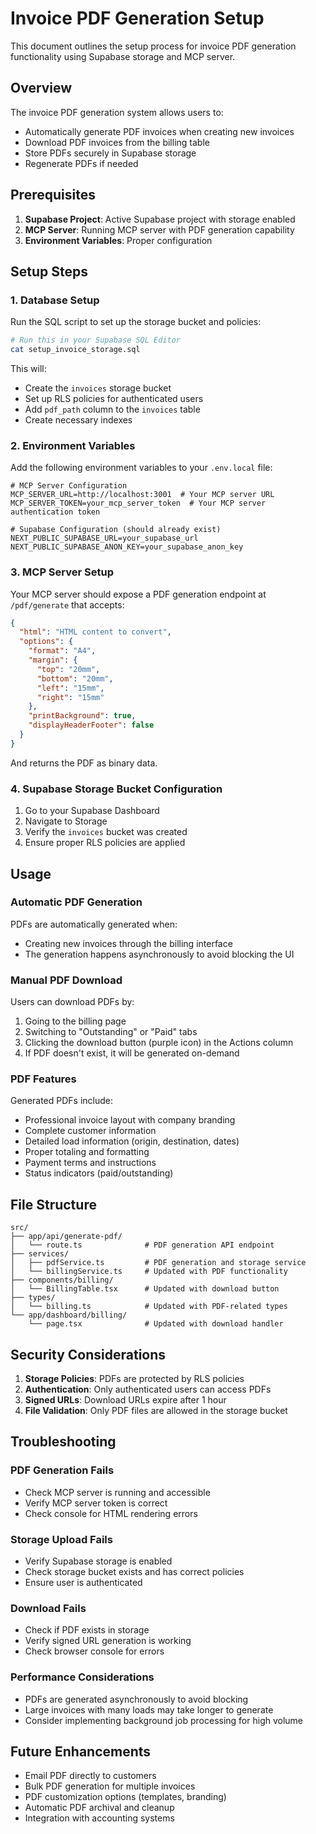 # Invoice PDF Generation Setup

This document outlines the setup process for invoice PDF generation functionality using Supabase storage and MCP server.

## Overview

The invoice PDF generation system allows users to:
- Automatically generate PDF invoices when creating new invoices
- Download PDF invoices from the billing table
- Store PDFs securely in Supabase storage
- Regenerate PDFs if needed

## Prerequisites

1. **Supabase Project**: Active Supabase project with storage enabled
2. **MCP Server**: Running MCP server with PDF generation capability
3. **Environment Variables**: Proper configuration

## Setup Steps

### 1. Database Setup

Run the SQL script to set up the storage bucket and policies:

```bash
# Run this in your Supabase SQL Editor
cat setup_invoice_storage.sql
```

This will:
- Create the `invoices` storage bucket
- Set up RLS policies for authenticated users
- Add `pdf_path` column to the `invoices` table
- Create necessary indexes

### 2. Environment Variables

Add the following environment variables to your `.env.local` file:

```env
# MCP Server Configuration
MCP_SERVER_URL=http://localhost:3001  # Your MCP server URL
MCP_SERVER_TOKEN=your_mcp_server_token  # Your MCP server authentication token

# Supabase Configuration (should already exist)
NEXT_PUBLIC_SUPABASE_URL=your_supabase_url
NEXT_PUBLIC_SUPABASE_ANON_KEY=your_supabase_anon_key
```

### 3. MCP Server Setup

Your MCP server should expose a PDF generation endpoint at `/pdf/generate` that accepts:

```json
{
  "html": "HTML content to convert",
  "options": {
    "format": "A4",
    "margin": {
      "top": "20mm",
      "bottom": "20mm", 
      "left": "15mm",
      "right": "15mm"
    },
    "printBackground": true,
    "displayHeaderFooter": false
  }
}
```

And returns the PDF as binary data.

### 4. Supabase Storage Bucket Configuration

1. Go to your Supabase Dashboard
2. Navigate to Storage
3. Verify the `invoices` bucket was created
4. Ensure proper RLS policies are applied

## Usage

### Automatic PDF Generation

PDFs are automatically generated when:
- Creating new invoices through the billing interface
- The generation happens asynchronously to avoid blocking the UI

### Manual PDF Download

Users can download PDFs by:
1. Going to the billing page
2. Switching to "Outstanding" or "Paid" tabs
3. Clicking the download button (purple icon) in the Actions column
4. If PDF doesn't exist, it will be generated on-demand

### PDF Features

Generated PDFs include:
- Professional invoice layout with company branding
- Complete customer information
- Detailed load information (origin, destination, dates)
- Proper totaling and formatting
- Payment terms and instructions
- Status indicators (paid/outstanding)

## File Structure

```
src/
├── app/api/generate-pdf/
│   └── route.ts              # PDF generation API endpoint
├── services/
│   ├── pdfService.ts         # PDF generation and storage service
│   └── billingService.ts     # Updated with PDF functionality
├── components/billing/
│   └── BillingTable.tsx      # Updated with download button
├── types/
│   └── billing.ts            # Updated with PDF-related types
└── app/dashboard/billing/
    └── page.tsx              # Updated with download handler
```

## Security Considerations

1. **Storage Policies**: PDFs are protected by RLS policies
2. **Authentication**: Only authenticated users can access PDFs
3. **Signed URLs**: Download URLs expire after 1 hour
4. **File Validation**: Only PDF files are allowed in the storage bucket

## Troubleshooting

### PDF Generation Fails
- Check MCP server is running and accessible
- Verify MCP server token is correct
- Check console for HTML rendering errors

### Storage Upload Fails
- Verify Supabase storage is enabled
- Check storage bucket exists and has correct policies
- Ensure user is authenticated

### Download Fails
- Check if PDF exists in storage
- Verify signed URL generation is working
- Check browser console for errors

### Performance Considerations
- PDFs are generated asynchronously to avoid blocking
- Large invoices with many loads may take longer to generate
- Consider implementing background job processing for high volume

## Future Enhancements

- Email PDF directly to customers
- Bulk PDF generation for multiple invoices
- PDF customization options (templates, branding)
- Automatic PDF archival and cleanup
- Integration with accounting systems
